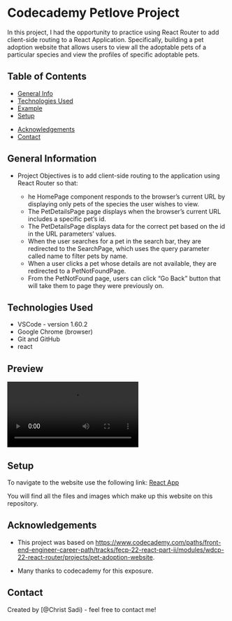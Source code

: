# Codecademy Petlove Project 

In this project, I had the opportunity to practice using React Router to add client-side routing to a React Application. Specifically, building a pet adoption website that allows users to view all the adoptable pets of a particular species and view the profiles of specific adoptable pets.

## Table of Contents

<!-- - [Licence](#licence) -->
- [General Info](#general-information)
- [Technologies Used](#technologies-used)
- [Example](#example)
- [Setup](#setup)
<!-- - [Project Status](#project-status) -->
- [Acknowledgements](#acknowledgements)
- [Contact](#contact)

<!-- * [License](#license) -->

<!-- ## Licence

This project is open source. Personal logos and images should not be used without authorization. -->

## General Information

- Project Objectives is to add client-side routing to the application using React Router so that:

  - he HomePage component responds to the browser’s current URL by displaying only pets of the species the user wishes to view.
  - The PetDetailsPage page displays when the browser’s current URL includes a specific pet’s id.
  - The PetDetailsPage displays data for the correct pet based on the id in the URL parameters’ values.
  - When the user searches for a pet in the search bar, they are redirected to the SearchPage, which uses the query parameter called name to filter pets by name.
  - When a user clicks a pet whose details are not available, they are redirected to a PetNotFoundPage.
  - From the PetNotFound page, users can click “Go Back” button that will take them to page they were previously on.
  
  <!-- You don't have to answer all the questions - just the ones relevant to your project. -->

## Technologies Used

- VSCode - version 1.60.2
- Google Chrome (browser)
- Git and GitHub
- react

## Preview

![Example](./public/pet-website-gif.mov)

<!-- ## Screenshots Part 2

![Example screenshot homepage](./public/screenshot-Part-2-of-Project.jpg) -->

## Setup

To navigate to the website use the following link:
[React App](https://christsadi.github.io/petlover/)

You will find all the files and images which make up this website on this repository.

<!-- ## Project Status

I will revisit and add more to this project as i progress in my course. -->

## Acknowledgements

- This project was based on <https://www.codecademy.com/paths/front-end-engineer-career-path/tracks/fecp-22-react-part-ii/modules/wdcp-22-react-router/projects/pet-adoption-website>.

- Many thanks to codecademy for this exposure.

## Contact

Created by [@Christ Sadi) - feel free to contact me!
